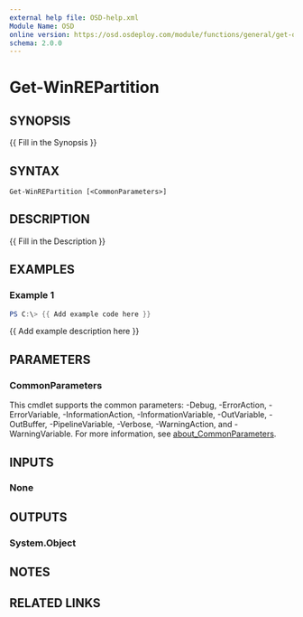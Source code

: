 ```yaml
---
external help file: OSD-help.xml
Module Name: OSD
online version: https://osd.osdeploy.com/module/functions/general/get-osdsessions
schema: 2.0.0
---
```


# Get-WinREPartition

## SYNOPSIS
{{ Fill in the Synopsis }}

## SYNTAX

```
Get-WinREPartition [<CommonParameters>]
```

## DESCRIPTION
{{ Fill in the Description }}

## EXAMPLES

### Example 1
```powershell
PS C:\> {{ Add example code here }}
```

{{ Add example description here }}

## PARAMETERS

### CommonParameters
This cmdlet supports the common parameters: -Debug, -ErrorAction, -ErrorVariable, -InformationAction, -InformationVariable, -OutVariable, -OutBuffer, -PipelineVariable, -Verbose, -WarningAction, and -WarningVariable. For more information, see [about_CommonParameters](http://go.microsoft.com/fwlink/?LinkID=113216).

## INPUTS

### None

## OUTPUTS

### System.Object
## NOTES

## RELATED LINKS
